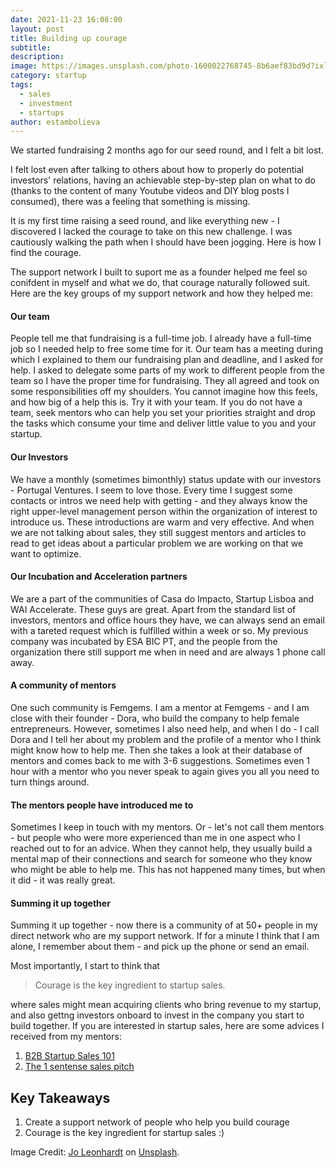 ```yaml
---
date: 2021-11-23 16:08:00
layout: post
title: Building up courage
subtitle:
description: 
image: https://images.unsplash.com/photo-1600022768745-8b6aef83bd9d?ixlib=rb-1.2.1&ixid=MnwxMjA3fDB8MHxwaG90by1wYWdlfHx8fGVufDB8fHx8&auto=format&fit=crop&w=774&q=80
category: startup
tags:
  - sales
  - investment
  - startups
author: estambolieva
---
```


We started fundraising 2 months ago for our seed round, and I felt a bit lost.

I felt lost even after talking to others about how to properly do potential investors' relations, having an achievable step-by-step plan on what to do (thanks to the content of many Youtube videos and DIY blog posts I consumed), there was a feeling that something is missing.

It is my first time raising a seed round, and like everything new - I discovered I lacked the courage to take on this new challenge. I was cautiously walking the path when I should have been jogging. Here is how I find the courage.

The support network I built to suport me as a founder helped me feel so conifdent in myself and what we do, that courage naturally followed suit. Here are the key groups of my support network and how they helped me:

#### Our team

People tell me that fundraising is a full-time job. I already have a full-time job so I needed help to free some time for it. Our team has a meeting during which I explained to them our fundraising plan and deadline, and I asked for help. I asked to delegate some parts of my work to different people from the team so I have the proper time for fundraising. They all agreed and took on some responsibilities off my shoulders. You cannot imagine how this feels, and how big of a help this is. Try it with your team. If you do not have a team, seek mentors who can help you set your priorities straight and drop the tasks which consume your time and deliver little value to you and your startup. 

#### Our Investors

We have a monthly (sometimes bimonthly) status update with our investors - Portugal Ventures. I seem to love those. Every time I suggest some contacts or intros we need help with getting - and they always know the right upper-level management person within the organization of interest to introduce us. These introductions are warm and very effective. And when we are not talking about sales, they still suggest mentors and articles to read to get ideas about a particular problem we are working on that we want to optimize.


#### Our Incubation and Acceleration partners

We are a part of the communities of Casa do Impacto, Startup Lisboa and WAI Accelerate. These guys are great. Apart from the standard list of investors, mentors and office hours they have, we can always send an email with a tareted request which is fulfilled within a week or so. My previous company was incubated by ESA BIC PT, and the people from the organization there still support me when in need and are always 1 phone call away.


#### A community of mentors

One such community is Femgems. I am a mentor at Femgems - and I am close with their founder - Dora, who build the company to help female entrepreneurs. However, sometimes I also need help, and when I do - I call Dora and I tell her about my problem and the profile of a mentor who I think might know how to help me. Then she takes a look at their database of mentors and comes back to me with 3-6 suggestions. Sometimes even 1 hour with a mentor who you never speak to again gives you all you need to turn things around. 

#### The mentors people have introduced me to

Sometimes I keep in touch with my mentors. Or - let's not call them mentors - but people who were more experienced than me in one aspect who I reached out to for an advice. When they cannot help, they usually build a mental map of their connections and search for someone who they know who might be able to help me. This has not happened many times, but when it did - it was really great.


#### Summing it up together

Summing it up together - now there is a community of at 50+ people in my direct network who are my support network. If for a minute I think that I am alone, I remember about them - and pick up the phone or send an email. 

Most importantly, I start to think that 

> Courage is the key ingredient to startup sales.

where sales might mean acquiring clients who bring revenue to my startup, and also gettng investors onboard to invest in the company you start to build together. If you are interested in startup sales, here are some advices I received from my mentors:
1. [B2B Startup Sales 101](https://katstam.com/b2b-sales-done-right/)
2. [The 1 sentense sales pitch](https://katstam.com/craft-1-sentence-sales-pitch/)

## Key Takeaways

1. Create a support network of people who help you build courage
2. Courage is the key ingredient for startup sales :)

Image Credit:
<a href="https://unsplash.com/@davincijo">Jo Leonhardt</a> on [Unsplash](https://unsplash.com/).

